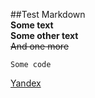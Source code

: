 ##Test Markdown<br>
__Some text__<br>
**Some other text**<br>
~~And one more~~
```
Some code
```
[Yandex](https://www.ya.ru)
